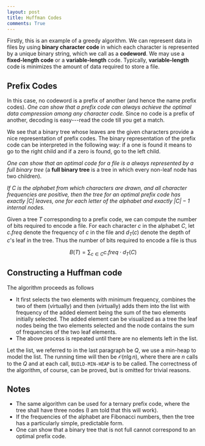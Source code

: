 ```yaml
---
layout: post
title: Huffman Codes
comments: True
---
```


Firstly, this is an example of a greedy algorithm. We can represent data in files by using **binary character code** in which each character is represented by a unique binary string, which we call as a **codeword**. We may use a **fixed-length code** or a **variable-length** code. Typically, **variable-length** code is minimizes the amount of data required to store a file.

## Prefix Codes

In this case, no codeword is a prefix of another (and hence the name prefix codes). *One can show that a prefix code can always achieve the optimal data compression among any character code.* Since no code is a prefix of another, decoding is easy---read the code till you get a match.

We see that a binary tree whose leaves are the given characters provide a nice representation of prefix codes. The binary representation of the prefix code can be interpreted in the following way: if a one is found it means to go to the right child and if a zero is found, go to the left child.

*One can show that  an optimal code for a file is a always represented by a full binary tree* (a **full binary tree** is a tree in which every non-leaf node has two children).

*If $C$ is the alphabet from which characters are drawn, and all character frequencies are positive, then the tree for an optimal prefix code has exactly $\vert C\vert$ leaves, one for each letter of the alphabet and exactly $\vert C\vert -1$ internal nodes.*

Given a tree $T$ corresponding to a prefix code, we can compute the number of bits required to encode a file. For each character $c$ in the alphabet $C$, let $c.freq$ denote the frequency of $c$ in the file and $d_T(c)$ denote the depth of $c$'s leaf in the tree. Thus the number of bits required to encode a file is thus

$$B(T) = \sum_{c\in C} c.freq \cdot d_T(C)$$

## Constructing a Huffman code

The algorithm proceeds as follows

* It first selects the two elements with minimum frequency, combines the two of them (virtually) and then (virtually) adds them into the list with frequency of the added element being the sum of the two elements initially selected. The added element can be visualized as a tree the leaf nodes being the two elements selected and the node contains the sum of frequencies of the two leaf elements.
* The above process is repeated until there are no elements left in the list.

Let the list, we referred to in the last paragraph be $Q$, we use a min-heap to model the list. The running time will then be $\mathcal O (n\lg n)$, where there are $n$ calls to the $Q$ and at each call, `BUILD-MIN-HEAP` is to be called. The correctness of the algorithm, of course, can be proved, but is omitted for trivial reasons.

## Notes

* The same algorithm can be used for a ternary prefix code, where the tree shall have three nodes (I am told that this will work).
* If the frequencies of the alphabet are Fibonacci numbers, then the tree has a particularly simple, predictable form.
* One can show that a binary tree that is not full cannot correspond to an optimal prefix code.







